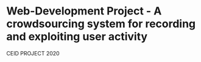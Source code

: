 # Web-Development Project - A crowdsourcing system for recording and exploiting user activity
CEID PROJECT 2020

